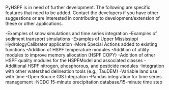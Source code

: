 PyHSPF is in need of further development. The following are specific features that need to be added. Contact the developers if you have other suggestions or are interested in contributing to development/extension of these or other applications.

-Examples of snow simulations and time series integration
-Examples of sediment transport simulations
-Examples of Upper Mississippi HydrologyCalibrator application
-More Special Actions added to existing functions
-Addition of HSPF temperature modules
-Addition of utility modules to improve memory allocation (HSPF COPY)
-Addition of other HSPF quality modules for the HSPFModel and associated classes
-Additional HSPF nitrogen, phosphorous, and pesticide modules
-Integration with other watershed delineation tools (e.g., TauDEM)
-Variable land use with time
-Open Source GIS Integration
-Pandas integration for time series management
-NCDC 15-minute precipitation database/15-minute time step
